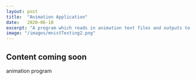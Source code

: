 ```yaml
---
layout: post
title:  "Animation Application"
date:   2020-06-10
excerpt: "A program which reads in animation text files and outputs to several different formats."
image: "/images/mnistTesting2.png"
---
```


## Content coming soon
animation program
